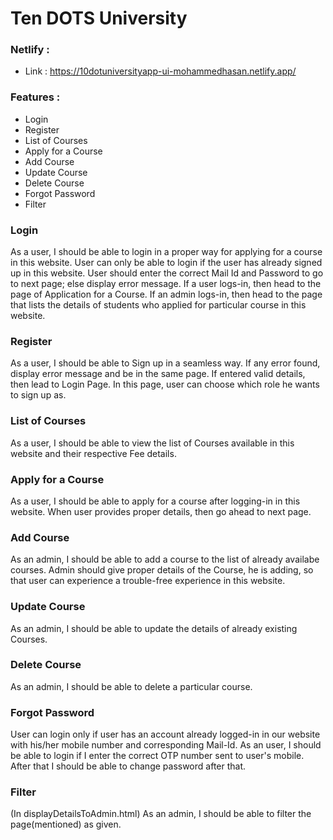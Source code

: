 # Ten DOTS University

### Netlify :
   * Link : https://10dotuniversityapp-ui-mohammedhasan.netlify.app/

### Features :
   * Login
   * Register
   * List of Courses
   * Apply for a Course
   * Add Course
   * Update Course
   * Delete Course
   * Forgot Password
   * Filter

### Login
   As a user, I should be able to login in a proper way for applying for a course in this website. User can only be able to login if the user has already signed up in this website. User should enter the correct Mail Id and Password to go to next page; else display error message. If a user logs-in, then head to the page of Application for a Course. If an admin logs-in, then head to the page that lists the details of students who applied for particular course in this website.

### Register
   As a user, I should be able to Sign up in a seamless way. If any error found, display error message and be in the same page. If entered valid details, then lead to Login Page.  In this page, user can choose which role he wants to sign up as.

### List of Courses 
   As a user, I should be able to view the list of Courses available in this website and their respective Fee details.

### Apply for a Course
   As a user, I should be able to apply for a course after logging-in in this website. When user provides proper details, then go ahead to next page.

### Add Course
   As an admin, I should be able to add a course to the list of already availabe courses. Admin should give proper details of the Course, he is adding, so that user can experience a trouble-free experience in this website.

### Update Course
   As an admin, I should be able to update the details of already existing Courses.

### Delete Course
   As an admin, I should be able to delete a particular course.

### Forgot Password
   User can login only if user has an account already logged-in in our website with his/her mobile number and corresponding Mail-Id. As an user, I should be able to login if I enter the correct OTP number sent to user's mobile. After that I should be able to change password after that.

### Filter 
   (In displayDetailsToAdmin.html)
   As an admin, I should be able to filter the page(mentioned) as given.